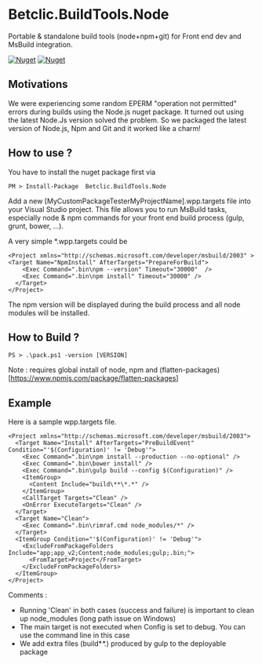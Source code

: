 # Betclic.BuildTools.Node
Portable & standalone build tools (node+npm+git) for Front end dev and MsBuild integration. 

[![Nuget](https://img.shields.io/nuget/dt/Betclic.BuildTools.Node.svg)](http://nuget.org/packages/Betclic.BuildTools.Node)
[![Nuget](https://img.shields.io/nuget/v/Betclic.BuildTools.Node.svg)](http://nuget.org/packages/Betclic.BuildTools.Node)

Motivations
---------------
We were experiencing some random EPERM "operation not permitted" errors during builds using the Node.js nuget package. It turned out using the latest Node.Js version solved the problem. So we packaged the latest version of Node.js, Npm and Git and it worked like a charm!
 
How to use ?
--------------

You have to install the nuget package first via

`
PM > Install-Package  Betclic.BuildTools.Node
`

Add a new [MyCustomPackageTesterMyProjectName].wpp.targets file into your Visual Studio project. This file allows you to run MsBuild tasks, especially node & npm commands for your front end build process (gulp, grunt, bower, ...).

A very simple *.wpp.targets could be

```
<Project xmlns="http://schemas.microsoft.com/developer/msbuild/2003" >
<Target Name="NpmInstall" AfterTargets="PrepareForBuild">
    <Exec Command=".bin\npm --version" Timeout="30000"  />
    <Exec Command=".bin\npm install" Timeout="30000" />
  </Target>
</Project>
```

The npm version will be displayed during the build process and all node modules will be installed.


How to Build ?
--------------

`
PS > .\pack.ps1 -version [VERSION]
`

Note : requires global install of node, npm and (flatten-packages) [https://www.npmjs.com/package/flatten-packages]

Example
--------------
Here is a sample wpp.targets file. 
```
<Project xmlns="http://schemas.microsoft.com/developer/msbuild/2003">
  <Target Name="Install" AfterTargets="PreBuildEvent" Condition="'$(Configuration)' != 'Debug'">
    <Exec Command=".bin\npm install --production --no-optional" />
    <Exec Command=".bin\bower install" />
    <Exec Command=".bin\gulp build --config $(Configuration)" />
    <ItemGroup>
      <Content Include="build\**\*.*" />
    </ItemGroup>
    <CallTarget Targets="Clean" />
    <OnError ExecuteTargets="Clean" />
  </Target>
  <Target Name="Clean">
    <Exec Command=".bin\rimraf.cmd node_modules/*" />
  </Target>
  <ItemGroup Condition="'$(Configuration)' != 'Debug'">
    <ExcludeFromPackageFolders Include="app;app_v2;Content;node_modules;gulp;.bin;">
      <FromTarget>Project</FromTarget>
    </ExcludeFromPackageFolders>
  </ItemGroup>
</Project>
```
Comments :
- Running 'Clean' in both cases (success and failure) is important to clean up node_modules (long path issue on Windows)
- The main target is not executed when Config is set to debug. You can use the command line in this case
- We add extra files (build\**\*.*) produced by gulp to the deployable package

